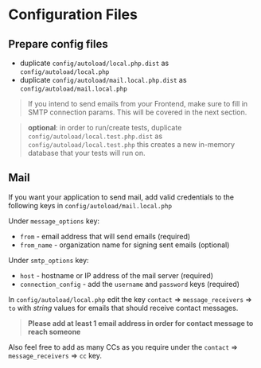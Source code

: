 # Configuration Files

## Prepare config files

- duplicate `config/autoload/local.php.dist` as `config/autoload/local.php`
- duplicate `config/autoload/mail.local.php.dist` as `config/autoload/mail.local.php`

> If you intend to send emails from your Frontend, make sure to fill in SMTP connection params.
> This will be covered in the next section.

> **optional**: in order to run/create tests, duplicate `config/autoload/local.test.php.dist` as `config/autoload/local.test.php`
> this creates a new in-memory database that your tests will run on.

## Mail

If you want your application to send mail, add valid credentials to the following keys in `config/autoload/mail.local.php`

Under `message_options` key:

- `from` - email address that will send emails (required)
- `from_name` - organization name for signing sent emails (optional)

Under `smtp_options` key:

- `host` - hostname or IP address of the mail server (required)
- `connection_config` - add the `username` and `password` keys (required)

In `config/autoload/local.php` edit the key `contact` => `message_receivers` => `to` with *string* values for emails that should receive contact messages.

> **Please add at least 1 email address in order for contact message to reach someone**

Also feel free to add as many CCs as you require under the `contact` => `message_receivers` => `cc` key.
